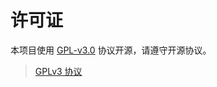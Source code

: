# 许可证

本项目使用 [GPL-v3.0](https://github.com/HJYH012/HJYH012.github.io/gpl-3.0-standalone.html) 协议开源，请遵守开源协议。

> [GPLv3 协议](https://github.com/HJYH012/HJYH012.github.io/gpl-3.0-standalone.html)
